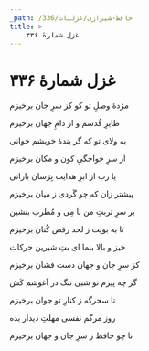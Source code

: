 ```yaml
---
_path: /حافظ-شیرازی/غزلیات/336
title: >-
    غزل شمارهٔ ۳۳۶
---
```

# غزل شمارهٔ ۳۳۶

<div class="b" id="bn1"><div class="m1"><p>مژدهٔ وصلِ تو کو کز سرِ جان برخیزم</p></div>
<div class="m2"><p>طایرِ قُدسم و از دامِ جهان برخیزم</p></div></div>
<div class="b" id="bn2"><div class="m1"><p>به ولای تو که گر بندهٔ خویشم خوانی</p></div>
<div class="m2"><p>از سرِ خواجگیِ کون و مکان برخیزم</p></div></div>
<div class="b" id="bn3"><div class="m1"><p>یا رب از ابرِ هدایت بِرَسان بارانی</p></div>
<div class="m2"><p>پیشتر زان که چو گَردی ز میان برخیزم</p></div></div>
<div class="b" id="bn4"><div class="m1"><p>بر سرِ تربتِ من با مِی و مُطرب بنشین</p></div>
<div class="m2"><p>تا به بویت ز لحد رقص کُنان برخیزم</p></div></div>
<div class="b" id="bn5"><div class="m1"><p>خیز و بالا بنما ای بتِ شیرین حرکات</p></div>
<div class="m2"><p>کز سرِ جان و جهان دست فشان برخیزم</p></div></div>
<div class="b" id="bn6"><div class="m1"><p>گر چه پیرم تو شبی تنگ در آغوشم کَش</p></div>
<div class="m2"><p>تا سحرگه ز کنارِ تو جوان برخیزم</p></div></div>
<div class="b" id="bn7"><div class="m1"><p>روز مرگم نفسی مهلتِ دیدار بده</p></div>
<div class="m2"><p>تا چو حافظ ز سرِ جان و جهان برخیزم</p></div></div>
